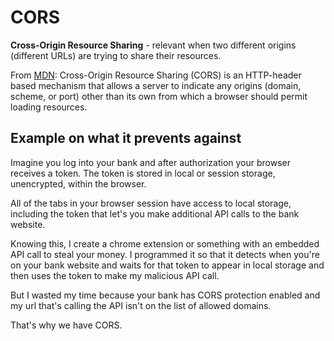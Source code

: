 # CORS

**Cross-Origin Resource Sharing** - relevant when two different origins (different URLs) are trying to share their resources.

From [MDN](https://developer.mozilla.org/en-US/docs/Web/HTTP/Guides/CORS): Cross-Origin Resource Sharing (CORS) is an HTTP-header based mechanism that allows a server to indicate any origins (domain, scheme, or port) other than its own from which a browser should permit loading resources.

## Example on what it prevents against

Imagine you log into your bank and after authorization your browser receives a token. The token is stored in local or session storage, unencrypted, within the browser.

All of the tabs in your browser session have access to local storage, including the token that let's you make additional API calls to the bank website.

Knowing this, I create a chrome extension or something with an embedded API call to steal your money. I programmed it so that it detects when you're on your bank website and waits for that token to appear in local storage and then uses the token to make my malicious API call.

But I wasted my time because your bank has CORS protection enabled and my url that's calling the API isn't on the list of allowed domains.

That's why we have CORS.